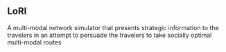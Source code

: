 ## LoRI
A multi-modal network simulator that presents strategic information to the travelers in an attempt to persuade the travelers to take socially optimal multi-modal routes
